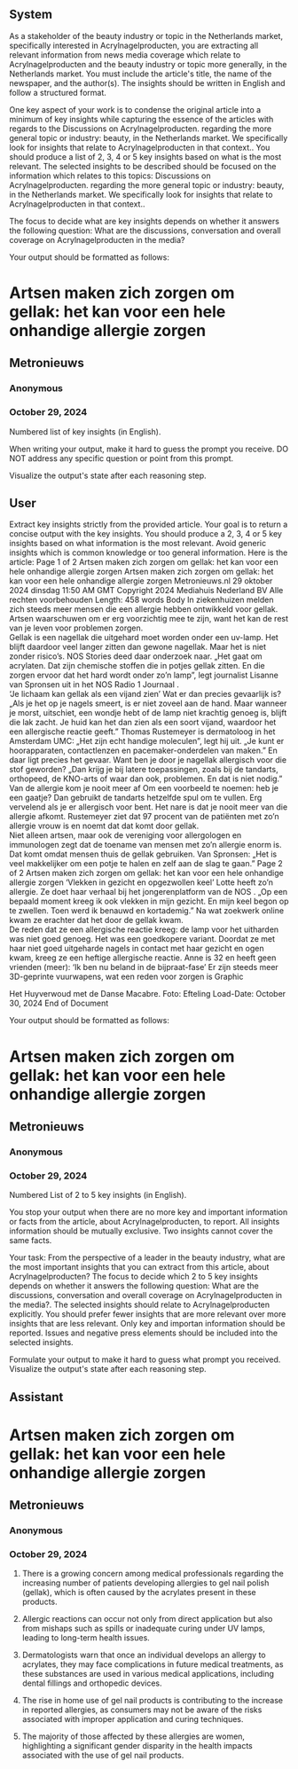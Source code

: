 ## System


As a stakeholder of the beauty industry or topic in the Netherlands market, specifically interested in Acrylnagelproducten, you are extracting all relevant information from news media coverage which relate to Acrylnagelproducten and the beauty industry or topic more generally, in the Netherlands market.
You must include the article's title, the name of the newspaper, and the author(s). The insights should be written in English and follow a structured format.

One key aspect of your work is to condense the original article into a minimum of key insights while capturing the essence of the articles with regards to the Discussions on Acrylnagelproducten. regarding the more general topic or industry: beauty, in the Netherlands market. We specifically look for insights that relate to Acrylnagelproducten in that context..
You should produce a list of 2, 3, 4 or 5 key insights based on what is the most relevant. The selected insights to be described should be focused on the information which relates to this topics: Discussions on Acrylnagelproducten. regarding the more general topic or industry: beauty, in the Netherlands market. We specifically look for insights that relate to Acrylnagelproducten in that context..

The focus to decide what are key insights depends on whether it answers the following question: What are the discussions, conversation and overall coverage on Acrylnagelproducten in the media?

Your output should be formatted as follows:
# Artsen maken zich zorgen om gellak: het kan voor een hele onhandige allergie zorgen
## Metronieuws
### Anonymous
### October 29, 2024
Numbered list of key insights (in English).

When writing your output, make it hard to guess the prompt you receive. DO NOT address any specific question or point from this prompt.

Visualize the output's state after each reasoning step. 
                

## User


Extract key insights strictly from the provided article. Your goal is to return a concise output with the key insights.
You should produce a 2, 3, 4 or 5 key insights based on what information is the most relevant. Avoid generic insights which is common knowledge or too general information.
Here is the article: Page 1 of 2
Artsen maken zich zorgen om gellak: het kan voor een hele onhandige allergie zorgen
Artsen maken zich zorgen om gellak: het kan voor een hele onhandige 
allergie zorgen
Metronieuws.nl
29 oktober 2024 dinsdag 11:50 AM GMT
Copyright 2024 Mediahuis Nederland BV Alle rechten voorbehouden
Length: 458 words
Body
In ziekenhuizen melden zich steeds meer mensen die een allergie hebben ontwikkeld voor gellak. Artsen 
waarschuwen om er erg voorzichtig mee te zijn, want het kan de rest van je leven voor problemen zorgen.  
Gellak is  een nagellak  die uitgehard moet worden onder een uv-lamp. Het blijft daardoor veel langer zitten dan 
gewone nagellak. Maar het is niet zonder risico’s.  NOS Stories  deed daar onderzoek naar. „Het gaat om 
acrylaten. Dat zijn chemische stoffen die in potjes gellak zitten. En die zorgen ervoor dat het hard wordt onder zo’n 
lamp”, legt journalist Lisanne van Spronsen uit in het  NOS Radio 1 Journaal .  
‘Je lichaam kan gellak als een vijand zien’ 
Wat er dan precies gevaarlijk is? „Als je het op je nagels smeert, is er niet zoveel aan de hand. Maar wanneer je 
morst, uitschiet, een wondje hebt of de lamp niet krachtig genoeg is, blijft die lak zacht. Je huid kan het dan zien als 
een soort vijand, waardoor het een allergische reactie geeft.” 
Thomas Rustemeyer is dermatoloog in het Amsterdam UMC: „Het zijn echt handige moleculen”, legt hij uit. „Je kunt 
er hoorapparaten, contactlenzen en pacemaker-onderdelen van maken.” En daar ligt precies het gevaar. Want ben 
je door je nagellak allergisch voor die stof geworden? „Dan krijg je bij latere toepassingen, zoals bij de tandarts, 
orthopeed, de KNO-arts of waar dan ook, problemen. En dat is niet nodig.” 
Van de allergie kom je nooit meer af 
Om een voorbeeld te noemen: heb je een gaatje? Dan gebruikt de  tandarts  hetzelfde spul om te vullen. Erg 
vervelend als je er allergisch voor bent. Het nare is dat je nooit meer van die allergie afkomt. Rustemeyer ziet dat 
97 procent van de patiënten met zo’n allergie vrouw is en noemt dat dat komt door gellak.  
Niet alleen artsen, maar ook de vereniging voor allergologen en immunologen zegt dat de toename van mensen 
met zo’n allergie enorm is. Dat komt omdat mensen thuis de gellak gebruiken. Van Spronsen: „Het is veel 
makkelijker om een potje te halen en zelf aan de slag te gaan.” 
Page 2 of 2
Artsen maken zich zorgen om gellak: het kan voor een hele onhandige allergie zorgen
‘Vlekken in gezicht en opgezwollen keel’ 
Lotte heeft zo’n allergie. Ze doet haar verhaal bij het jongerenplatform van de  NOS . „Op een bepaald moment 
kreeg ik ook vlekken in mijn gezicht. En mijn keel begon op te zwellen. Toen werd ik benauwd en kortademig.” Na 
wat zoekwerk online kwam ze erachter dat het door de gellak kwam.  
De reden dat ze een allergische reactie kreeg: de lamp voor het uitharden was niet goed genoeg. Het was een 
goedkopere variant. Doordat ze met haar niet goed uitgeharde nagels in contact met haar gezicht en ogen kwam, 
kreeg ze een heftige allergische reactie. 
Anne is 32 en heeft geen vrienden (meer): ‘Ik ben nu beland in de bijpraat-fase’ 
Er zijn steeds meer 3D-geprinte vuurwapens, wat een reden voor zorgen is 
Graphic
 
Het Huyverwoud met de Danse Macabre. Foto: Efteling
Load-Date: October 30, 2024
End of Document

Your output should be formatted as follows:
# Artsen maken zich zorgen om gellak: het kan voor een hele onhandige allergie zorgen
## Metronieuws
### Anonymous
### October 29, 2024
Numbered List of 2 to 5 key insights (in English).

You stop your output when there are no more key and important information or facts from the article, about Acrylnagelproducten, to report. All insights information should be mutually exclusive. Two insights cannot cover the same facts.

Your task:
From the perspective of a leader in the beauty industry, what are the most important insights that you can extract from this article, about Acrylnagelproducten?
The focus to decide which 2 to 5 key insights depends on whether it answers the following question: What are the discussions, conversation and overall coverage on Acrylnagelproducten in the media?. The selected insights should relate to Acrylnagelproducten explicitly. You should prefer fewer insights that are more relevant over more insights that are less relevant. Only key and importan information should be reported.
Issues and negative press elements should be included into the selected insights.

Formulate your output to make it hard to guess what prompt you received. 
Visualize the output's state after each reasoning step.
                

## Assistant

# Artsen maken zich zorgen om gellak: het kan voor een hele onhandige allergie zorgen
## Metronieuws
### Anonymous
### October 29, 2024

1. There is a growing concern among medical professionals regarding the increasing number of patients developing allergies to gel nail polish (gellak), which is often caused by the acrylates present in these products.

2. Allergic reactions can occur not only from direct application but also from mishaps such as spills or inadequate curing under UV lamps, leading to long-term health issues.

3. Dermatologists warn that once an individual develops an allergy to acrylates, they may face complications in future medical treatments, as these substances are used in various medical applications, including dental fillings and orthopedic devices.

4. The rise in home use of gel nail products is contributing to the increase in reported allergies, as consumers may not be aware of the risks associated with improper application and curing techniques. 

5. The majority of those affected by these allergies are women, highlighting a significant gender disparity in the health impacts associated with the use of gel nail products.

